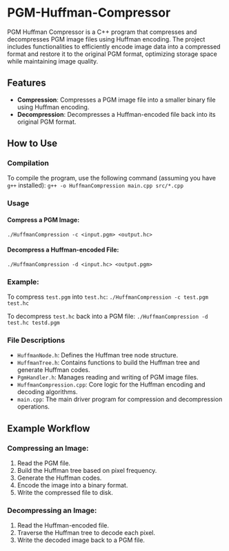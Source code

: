 # PGM-Huffman-Compressor
PGM Huffman Compressor is a C++ program that compresses and decompresses PGM image files using Huffman encoding. The project includes functionalities to efficiently encode image data into a compressed format and restore it to the original PGM format, optimizing storage space while maintaining image quality.

## Features

- **Compression**: Compresses a PGM image file into a smaller binary file using Huffman encoding.
- **Decompression**: Decompresses a Huffman-encoded file back into its original PGM format.

## How to Use

### Compilation

To compile the program, use the following command (assuming you have `g++` installed):
`g++ -o HuffmanCompression main.cpp src/*.cpp`

### Usage
#### Compress a PGM Image:
`./HuffmanCompression -c <input.pgm> <output.hc>`

#### Decompress a Huffman-encoded File:
`./HuffmanCompression -d <input.hc> <output.pgm>`

### Example:
To compress `test.pgm` into `test.hc`:
`./HuffmanCompression -c test.pgm test.hc`

To decompress `test.hc` back into a PGM file:
`./HuffmanCompression -d test.hc testd.pgm`

### File Descriptions
- `HuffmanNode.h`: Defines the Huffman tree node structure.
- `HuffmanTree.h`: Contains functions to build the Huffman tree and generate Huffman codes.
- `PgmHandler.h`: Manages reading and writing of PGM image files.
- `HuffmanCompression.cpp`: Core logic for the Huffman encoding and decoding algorithms.
- `main.cpp`: The main driver program for compression and decompression operations.

## Example Workflow

### Compressing an Image:
1. Read the PGM file.
2. Build the Huffman tree based on pixel frequency.
3. Generate the Huffman codes.
4. Encode the image into a binary format.
5. Write the compressed file to disk.

### Decompressing an Image:
1. Read the Huffman-encoded file.
2. Traverse the Huffman tree to decode each pixel.
3. Write the decoded image back to a PGM file.
